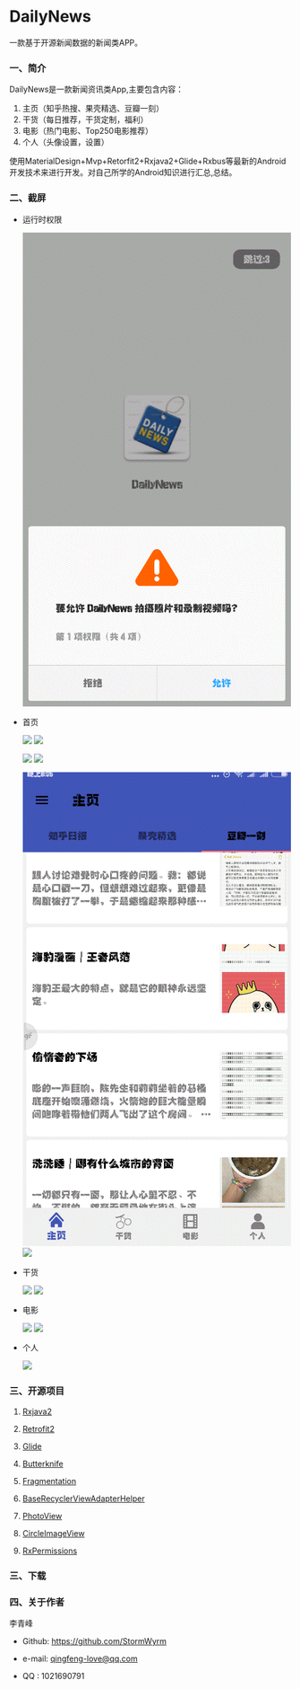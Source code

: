 # DailyNews
一款基于开源新闻数据的新闻类APP。  

### 一、简介
DailyNews是一款新闻资讯类App,主要包含内容：
  
1. 主页（知乎热搜、果壳精选、豆瓣一刻）
2. 干货（每日推荐，干货定制，福利）
3. 电影（热门电影、Top250电影推荐）
4. 个人（头像设置，设置）

使用MaterialDesign+Mvp+Retorfit2+Rxjava2+Glide+Rxbus等最新的Android开发技术来进行开发。对自己所学的Android知识进行汇总,总结。

### 二、截屏
 * 运行时权限

	![](screenshot/splash1.gif) 
 
 * 首页
 
    ![](screenshot/home1.gif) ![](screenshot/home2.gif)      
     
    ![](screenshot/home3.gif) ![](screenshot/home4.gif)   
     
    ![](screenshot/home5.gif) ![](screenshot/home6.gif)  
        
 * 干货
 
    ![](screenshot/gankio1.gif)  ![](screenshot/gankio2.gif) 
   
 
 * 电影
 
    ![](screenshot/movie1.gif)  ![](screenshot/movie2.gif) 
    
 * 个人
 
    ![](screenshot/personal1.gif) 
 
  

### 三、开源项目
1. [Rxjava2](https://github.com/ReactiveX/RxJava)

2. [Retrofit2](https://github.com/square/retrofit)

3. [Glide](https://github.com/bumptech/glide)

4. [Butterknife](https://github.com/JakeWharton/butterknife)

5. [Fragmentation](https://github.com/YoKeyword/Fragmentation)

6. [BaseRecyclerViewAdapterHelper](https://github.com/CymChad/BaseRecyclerViewAdapterHelper)

7. [PhotoView](https://github.com/chrisbanes/PhotoView)

8. [CircleImageView](https://github.com/hdodenhof/CircleImageView)

9. [RxPermissions](https://github.com/tbruyelle/RxPermissions)

### 三、下载

### 四、关于作者
  
  李青峰
  
  * Github: https://github.com/StormWyrm
  
  * e-mail: qingfeng-love@qq.com
  
  * QQ : 1021690791


